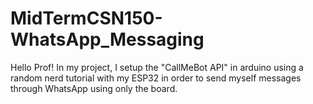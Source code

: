 # MidTermCSN150-WhatsApp_Messaging
Hello Prof! In my project, I setup the "CallMeBot API" in arduino using a random nerd tutorial with my ESP32 in order to send myself messages through WhatsApp using only the board.
